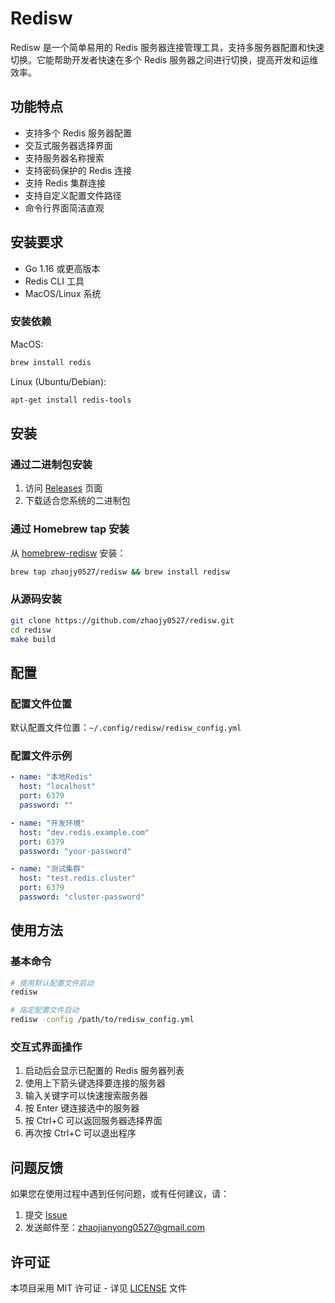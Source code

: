 # Redisw

Redisw 是一个简单易用的 Redis 服务器连接管理工具，支持多服务器配置和快速切换。它能帮助开发者快速在多个 Redis 服务器之间进行切换，提高开发和运维效率。

## 功能特点

- 支持多个 Redis 服务器配置
- 交互式服务器选择界面
- 支持服务器名称搜索
- 支持密码保护的 Redis 连接
- 支持 Redis 集群连接
- 支持自定义配置文件路径
- 命令行界面简洁直观

## 安装要求

- Go 1.16 或更高版本
- Redis CLI 工具
- MacOS/Linux 系统

### 安装依赖

MacOS:
```bash
brew install redis
```

Linux (Ubuntu/Debian):
```bash
apt-get install redis-tools
```

## 安装

### 通过二进制包安装

1. 访问 [Releases](https://github.com/zhaojy0527/redisw/releases) 页面
2. 下载适合您系统的二进制包

### 通过 Homebrew tap 安装

从 [homebrew-redisw](https://github.com/zhaojy0527/homebrew-redisw) 安装：

```bash
brew tap zhaojy0527/redisw && brew install redisw
```

### 从源码安装

```bash
git clone https://github.com/zhaojy0527/redisw.git
cd redisw
make build
```

## 配置

### 配置文件位置
默认配置文件位置：`~/.config/redisw/redisw_config.yml`

### 配置文件示例

```yaml
- name: "本地Redis"
  host: "localhost"
  port: 6379
  password: ""

- name: "开发环境"
  host: "dev.redis.example.com"
  port: 6379
  password: "your-password"

- name: "测试集群"
  host: "test.redis.cluster"
  port: 6379
  password: "cluster-password"
```

## 使用方法

### 基本命令

```bash
# 使用默认配置文件启动
redisw

# 指定配置文件启动
redisw -config /path/to/redisw_config.yml
```

### 交互式界面操作

1. 启动后会显示已配置的 Redis 服务器列表
2. 使用上下箭头键选择要连接的服务器
3. 输入关键字可以快速搜索服务器
4. 按 Enter 键连接选中的服务器
5. 按 Ctrl+C 可以返回服务器选择界面
6. 再次按 Ctrl+C 可以退出程序

## 问题反馈

如果您在使用过程中遇到任何问题，或有任何建议，请：

1. 提交 [Issue](https://github.com/zhaojy0527/redisw/issues)
2. 发送邮件至：zhaojianyong0527@gmail.com

## 许可证

本项目采用 MIT 许可证 - 详见 [LICENSE](LICENSE) 文件